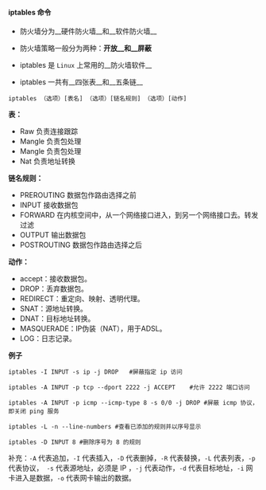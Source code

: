 #### iptables 命令

- 防火墙分为__硬件防火墙__和__软件防火墙__

- 防火墙策略一般分为两种：__开放__和__屏蔽__

- iptables 是 `Linux` 上常用的__防火墙软件__

- iptables 一共有__四张表__和__五条链__

```
iptables （选项）[表名] （选项）[链名规则] （选项）[动作]
```

__表：__ 

- Raw 负责连接跟踪
- Mangle 负责包处理
- Mangle 负责包处理
- Nat 负责地址转换

__链名规则：__ 

- PREROUTING 数据包作路由选择之前
- INPUT 接收数据包
- FORWARD 在内核空间中，从一个网络接口进入，到另一个网络接口去。转发过滤
- OUTPUT 输出数据包
- POSTROUTING 数据包作路由选择之后

__动作：__

- accept：接收数据包。
- DROP：丢弃数据包。
- REDIRECT：重定向、映射、透明代理。
- SNAT：源地址转换。
- DNAT：目标地址转换。
- MASQUERADE：IP伪装（NAT），用于ADSL。
- LOG：日志记录。

__例子__

```
iptables -I INPUT -s ip -j DROP   #屏蔽指定 ip 访问

iptables -A INPUT -p tcp --dport 2222 -j ACCEPT    #允许 2222 端口访问

iptables -A INPUT -p icmp --icmp-type 8 -s 0/0 -j DROP #屏蔽 icmp 协议，即关闭 ping 服务

iptables -L -n --line-numbers #查看已添加的规则并以序号显示

iptables -D INPUT 8 #删除序号为 8 的规则
```

补充：`-A` 代表追加，`-I` 代表插入，`-D` 代表删掉，`-R` 代表替换，`-L` 代表列表，`-p` 代表协议，` -s` 代表源地址，必须是 IP ，`-j` 代表动作，`-d` 代表目标地址，`-i` 网卡进入是数据，`-o` 代表网卡输出的数据。